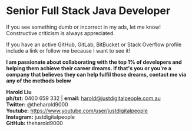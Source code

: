 # Senior Full Stack Java Developer



If you see something dumb or incorrect in my ads, let me know! Constructive criticism is always appreciated.

If you have an active GitHub, GitLab, BitBucket or Stack Overflow profile include a link or follow me because I want to see it!

**I am passionate about collaborating with the top 1% of developers and helping them achieve their career dreams. If that's you or you're a company that believes they can help fulfil those dreams, contact me via any of the methods below**

**Harold Liu**</br>
**ph/txt:** 0400 659 332 | **email:** harold@justdigitalpeople.com.au</br>
**Twitter:** @theharold9000</br>
**Youtube:** https://www.youtube.com/user/justdigitalpeople</br>
**Instagram:** justdigitalpeople</br>
**GitHub:** theharold9000</br>